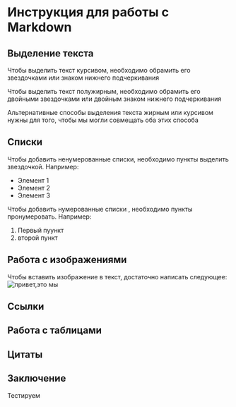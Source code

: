 # Инструкция для работы с Markdown

## Выделение текста

Чтобы выделить текст курсивом, необходимо обрамить его звездочками или знаком нижнего подчеркивания

Чтобы выделить текст полужирным, необходимо обрамить его двойными звездочками или двойным знаком нижнего подчеркивания

Альтернативные способы выделения текста жирным или курсивом нужны для того, чтобы мы могли совмещать оба этих способа

## Списки

Чтобы добавить ненумерованные списки, необходимо пункты выделить звездочкой. Например:
* Элемент 1
* Элемент 2
* Элемент 3

Чтобы добавить нумерованные списки , необходимо пункты пронумеровать. Например:
1. Первый пуункт
2. второй пункт

## Работа с изображениями

Чтобы вставить изображение в текст, достаточно написать следующее: ![привет,это мы](%D0%9C%D1%8B.jpg)

## Ссылки

## Работа с таблицами

## Цитаты

## Заключение

Тестируем